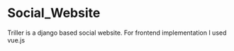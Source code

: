 # Social_Website

Triller is a django based social website. For frontend implementation I used vue.js
